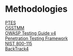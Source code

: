 # Methodologies

[PTES](http://www.pentest-standard.org/index.php/Main_Page) </br>
[OSSTMM](OSSTMM.3.pdf) </br>
[OWASP Testing Guide v4](OWASP_Testing_Guide_v4.pdf) </br>
[Penetration Testing Framework](http://www.vulnerabilityassessment.co.uk/Penetration%20Test.html) </br>
[NIST 800-115](NIST800115.pdf) </br>
[BackTrack4](BackTrack4.pdf)

